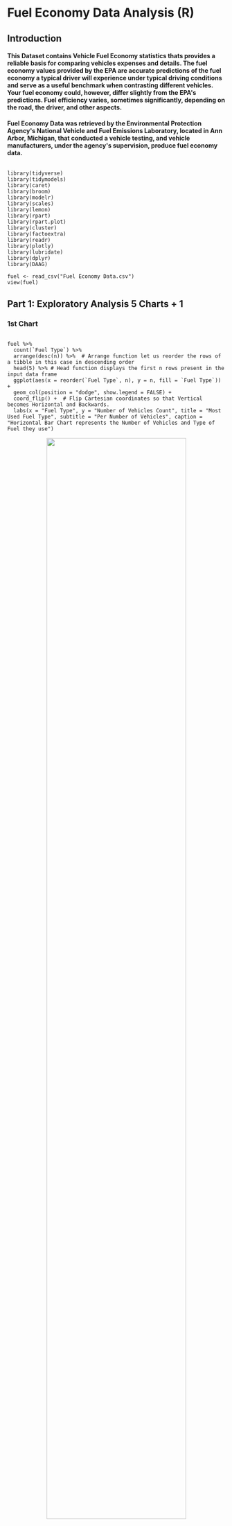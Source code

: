 # Fuel Economy Data Analysis (R)

## Introduction

#### This Dataset contains Vehicle Fuel Economy statistics thats provides a reliable basis for comparing vehicles expenses and details. The fuel economy values provided by the EPA are accurate predictions of the fuel economy a typical driver will experience under typical driving conditions and serve as a useful benchmark when contrasting different vehicles. Your fuel economy could, however, differ slightly from the EPA's predictions. Fuel efficiency varies, sometimes significantly, depending on the road, the driver, and other aspects.

#### Fuel Economy Data was retrieved by the Environmental Protection Agency's National Vehicle and Fuel Emissions Laboratory, located in Ann Arbor, Michigan, that conducted a vehicle testing, and vehicle manufacturers, under the agency's supervision, produce fuel economy data.

```{r echo=T, results = 'hide', error=FALSE, warning=FALSE, message=FALSE}

library(tidyverse)
library(tidymodels)
library(caret)
library(broom)
library(modelr)
library(scales)
library(lemon)
library(rpart)
library(rpart.plot)
library(cluster)
library(factoextra)
library(readr)
library(plotly)
library(lubridate)
library(dplyr)
library(DAAG)

fuel <- read_csv("Fuel Economy Data.csv")
view(fuel)

```

<!-- Special Comment (Hidden when Knit) -->

## Part 1: Exploratory Analysis 5 Charts + 1

<!-- 3rd Bar shows an error that says "Gasoline or E85", when it should be only saying "E85"  -->

### 1st Chart

```{r}

fuel %>%
  count(`Fuel Type`) %>%
  arrange(desc(n)) %>%  # Arrange function let us reorder the rows of a tibble in this case in descending order
  head(5) %>% # Head function displays the first n rows present in the input data frame
  ggplot(aes(x = reorder(`Fuel Type`, n), y = n, fill = `Fuel Type`)) +
  geom_col(position = "dodge", show.legend = FALSE) +
  coord_flip() +  # Flip Cartesian coordinates so that Vertical becomes Horizontal and Backwards.
  labs(x = "Fuel Type", y = "Number of Vehicles Count", title = "Most Used Fuel Type", subtitle = "Per Number of Vehicles", caption = "Horizontal Bar Chart represents the Number of Vehicles and Type of Fuel they use")

```

<p align="center">
<img src="https://user-images.githubusercontent.com/114123232/221848318-97a5122f-0db8-4672-af47-554b7092a55f.png" height="80%" width="80%"/>
<br />

#### In this Visual Chart, we can see that the majority of the vehicles use Regular Fuel, also having a significant difference and being more than twice as big as the 2nd most used (Premium).

### 2nd Chart

```{r}

fuel %>%
  group_by(Make) %>%  # Groups rows by column values in the Data Frame
  summarize(MPG_Average = mean(`City MPG (FT1)`)) %>% # Summarize the data frame into just one value or vector
  arrange(desc(MPG_Average)) %>% # Arrange function let us reorder the rows of a tibble in this case in descending order
  head(10) %>%
  mutate(Make = fct_reorder(Make, MPG_Average)) %>% # fct_reorder for displaying where the factor is mapped to position
  ggplot(aes(y = Make, x= MPG_Average, fill = Make)) +
  geom_col(show.legend = FALSE) +
  labs(x = "MPG Average", y = "Manufacturer", title = "Most Fuel-Efficient Manufacturers", subtitle = "Considering Average MPA (Miles Per Gallon)", captions = "Higher Miles Per Gallon is Better")

```

<p align="center">
<img src="https://user-images.githubusercontent.com/114123232/221848569-5af5859b-d6a9-4a56-b59e-6059725fd532.png" height="80%" width="80%"/>
<br />

#### This visual displays which the top 10 makes whose vehicles have a high MPG average. Tesla is the highest with CODA Automotive at second, which is interesting because they are both eletric vehicle manufacturers. This could mean that electric vehicles have better MPG than gasoline vehicles.

### 3rd Chart

```{r}
  
fuel %>%
  ggplot(aes(x = `Annual Fuel Cost (FT1)`, y = `Annual Consumption in Barrels (FT1)`)) +
  geom_point(col = "darkolivegreen3")+
  labs(x = "Annual Fuel Cost (Dollars)", y = "Annual Consumption (Barrels)", title = "Correlation between Annual Fuel Cost and Annual Consumption", subtitle = "In Barrels", caption = "Scatterplot that shows the comparison")

```

<p align="center">
<img src="https://user-images.githubusercontent.com/114123232/221848853-57f7219e-2cae-47d6-8244-24d6671b519c.png" height="80%" width="80%"/>
<br />

#### This visual allow us to see a positive correlation between the Annual Fuel Cost and the Annual Consumption as Fuel is a primary need for transportation.

### 4th Chart

```{r}

annual_fuel_cost <- fuel %>%
  ggplot(aes(x = `Annual Fuel Cost (FT1)`)) +
  geom_histogram(bins = 30, fill = "lightBlue", col = "blue") +
  labs(x = "Annual Fuel Cost", y = "Count of Vehicles", title = "Annual Fuel Cost", subtitle = "Per Vehicle", caption = "This Histogram represents how much are the fuel expenses per vehicle")

ggplotly(annual_fuel_cost) %>% 
  layout(title = list(text = paste0('Annual Fuel Cost', # Code added to be able to show the subtitle on the graph (ggplotly)
                                    '<br>',
                                    '<sup>',
                                    'Per Vehicle')))
  
```

<p align="center">
<img src="https://user-images.githubusercontent.com/114123232/221849308-bbb1063f-01d5-42d2-baf3-06799efcece4.png" height="100%" width="100%"/>
<br />
ㅤㅤㅤㅤㅤㅤㅤㅤㅤㅤㅤㅤㅤㅤㅤㅤThis Histogram represents how much are the fuel expenses per vehicle

#### The histogram displays a simple visual of the annual fuel cost for every vehicle. We can see that the majority of vehicles seem to gravitate towards an annual fuel cost of about 2000 with very only a few outliers surpassing 4000. It can be inferred that most if not all vehicles in this data set have a very economic annual fuel cost.

### 5th Chart

```{r}

fuel %>%
  filter(Year >= 2000) %>%
  group_by(Year) %>%
  count(Year) %>%
  ggplot(aes(x = Year, y = n)) +
  geom_line(col = "maroon2") +
  labs(x = "Years", y = "Unique Model Count", title = "Unique Car Models Manufactured",  subtitle = "From 2000 to above", captions = "Quantity of Models produced each Year")

```

<p align="center">
<img src="https://user-images.githubusercontent.com/114123232/221850154-47f5d600-e704-43c4-871a-6694da65c73c.png" height="80%" width="80%"/>
<br />

#### The Line Graph represents the amount of unique cars produced after the year 2000.

### 6th Chart

```{r}

fuel %>%
  ggplot(aes(x = `Engine Cylinders`, fill = Drive)) +
  geom_boxplot() +
  labs(x = "Engine Cylinders", y = "Drive Axle Type", fill = "Axle Type", title = "Common configuration of Drive Axle Type", subtitle = "According to the Engine Cylinders", caption = "This Box Plot shows the types of axle and its available Engine Cylinders distribution")

```

<p align="center">
<img src="https://user-images.githubusercontent.com/114123232/221850404-96c1e80e-2eee-4d32-b73e-43ec3dc23f41.png" height="80%" width="80%"/>
<br />

#### As it is shown in the Graph, the 2 wheel drive axle type and the 4 wheel or all wheel drive allows to have a 4 or 8 engine cylinders in their configuration


## Part 2

### K-Means Clustering

<!-- Missing comments throughout that explain what is being done in the code -->

```{r}

fuel_revised <- fuel %>%
  select(`City MPG (FT1)`, `Annual Fuel Cost (FT1)`, Make, Model) %>%
  filter(Make == "BMW") 

set.seed(1) # Creates reproducible results when writing code that involves creating variables that take on random values.
fuel_cluster <- kmeans(fuel_revised[,1:2], centers = 3) # Unsupervised Non-linear algorithm that cluster data based on similarity or similar groups

fuel_cluster

```

```{r}

options(scipen = 999)
fviz_nbclust(fuel_revised[,1:2], kmeans, method = "wss") +  # wss is Within Sum of Squares from the previous part.
labs(title = "Optimal Number of Cluster")

```

<p align="center">
<img src="https://user-images.githubusercontent.com/114123232/221850671-d526033e-cf6c-480d-b8bf-99d0a6a9adaa.png" height="80%" width="80%"/>
<br />

```{r}

fuel_cluster_df <- fuel_revised %>%
  mutate(cluster_number = as.character(fuel_cluster$cluster)) # Changes to a factor makes it

fuel_cluster_df %>%
  ggplot(aes( x = `City MPG (FT1)`, y = `Annual Fuel Cost (FT1)`, color = cluster_number))+
  geom_point() +
  labs(title = "Fuel Cluster for BMW", color = "Cluster №")

```

<p align="center">
<img src="https://user-images.githubusercontent.com/114123232/221850869-f0134595-ece8-43b1-8106-f78b1ab441f1.png" height="80%" width="80%"/>
<br />

```{r}

fuel_cluster_df <- fuel_revised%>%
  mutate(cluster_number = as.character(fuel_cluster$cluster))

ggplot() +
  geom_point(data = fuel_cluster_df, mapping = aes( x = `City MPG (FT1)`, y = `Annual Fuel Cost (FT1)`, color = cluster_number)) +
  geom_point(mapping = aes(x = fuel_cluster$centers[, 1],
                                  y = fuel_cluster$centers[, 2]), color = "red", size = 5) +
  labs(title = "Centroids for BMW Fuel Clusters", color = "Cluster №")

```

<p align="center">
<img src="https://user-images.githubusercontent.com/114123232/221851024-b42deefb-5e1c-469e-b334-8bcde43aff96.png" height="80%" width="80%"/>
<br />

#### We decided to create a k means cluster for BMW vehicles because we wanted to understand the pattern between city MPG and annual fuel cost for a specific make and see if we could find something useful if we were to create customer segmentations. We at first tried using 3 clusters as it had a 78% but after creating our elbow plot we decided to stick with 4 clusters since it had a higher percentage of 84%. It was a notable difference in internal cohesion that we decided to keep considering our clusters of 305 and 343 are the only ones truly tightly packed. We managed to minimize the sum of squared distances as you can see our centroids are closely packed together with only 3 notable outliers. Based on this analysis we feel that for a make like BMW, this car would be best suitable for high income individuals because annual fuel cost has a trend going upwards with city MPG not going past 50, excluding the 3 outliers. This could mean that a lower MPG could equate to a higher annual fuel cost which would make sense since that would mean that your vehicle does not get a high number of miles per gallon. We feel that that applying this analysis to other types of vehicle makes we could find patterns to see if they are economic or costly.

## Option 1

### Highway MPG Model and Prediction

```{r}

fuel_updated <- fuel %>%
  select( `Highway MPG (FT1)`,`City MPG (FT1)`, `Engine Cylinders`, `Engine Displacement`, `Combined MPG (FT1)`) %>%
  drop_na()

## Partition our data
set.seed(1) # Setting the random number seed's initial value for the random-number functions
fuel_split <- initial_split(fuel_updated, prop = 0.70) # Specifying that our training will have 70%, with the remaining going to testing (we do that below)
fuel_training <- training(fuel_split)
fuel_testing <- testing(fuel_split)

nrow(fuel_training)
nrow(fuel_testing)
nrow(fuel_training) + nrow(fuel_testing) # Gives the total count of the rows from the original data

# Linear model
highway_model <- lm (`Highway MPG (FT1)` ~ `Engine Cylinders` + `Engine Displacement` + `Combined MPG (FT1)`, data = fuel_training)
   
summary( highway_model)

# Visual
fuel_training %>%
  ggplot(aes( x = highway_model$residuals)) +
  geom_histogram(bins = 30, fill = "olivedrab2", col = "olivedrab3") +
  labs(x = "Residuals", y = "Count", title = "Highway MPG Prediction")

<p align="center">
<img src="https://user-images.githubusercontent.com/114123232/221851228-14b8d0d4-09ec-430c-9b14-1257617146f0.png" height="80%" width="80%"/>
<br />

# Prediction Model
highway_prediction <- as.data.frame(predict(highway_model, new_data = fuel_testing))

```

## City MPG Prediction

```{r}

fuel_updated <- fuel %>%
  select( `Highway MPG (FT1)`,`City MPG (FT1)`, `Engine Cylinders`, `Engine Displacement`, `Combined MPG (FT1)`)%>%
  drop_na()

## Partition our data
set.seed(1) # Setting the random number seed's initial value for the random-number functions
fuel_split <- initial_split(fuel_updated, prop = 0.70) # Specifying that our training will have 70%, with the remaining going to testing (we do that below)
fuel_training <- training(fuel_split)
fuel_testing <- testing(fuel_split)

# Linear model
city_model <- lm (`City MPG (FT1)` ~ `Engine Cylinders` + `Engine Displacement` + `Combined MPG (FT1)`, data = fuel_training)
   
summary(city_model)

# Visual
fuel_training %>%
  ggplot(aes(x = city_model$residuals)) +
  geom_histogram(bins = 30, fill = "lightgoldenrod", col = "lightgoldenrod3")+
  labs(x = "Residuals", y = "Count", title = "City MPG Prediction")

<p align="center">
<img src="https://user-images.githubusercontent.com/114123232/221851480-1398d129-a28e-4f74-afdb-7c7ccca2ac82.png" height="80%" width="80%"/>
<br />

# Prediction Model
city_prediction <- as.data.frame(predict(city_model, new_data = fuel_testing))
view(city_prediction)

```

### Based on the two models created(highway_model and city_model), the three columns : Engine Cylinders, Engine Displacement and Combined Displacement are statiscally significant to predict the MPG for the highway or the city. The models are statistically significant with both variables having values close to zero. The proportion of variation is equal to R-squared which in this case are 0.9408 and  0.9717. This means that there is a moderate relationship between the two variables.
